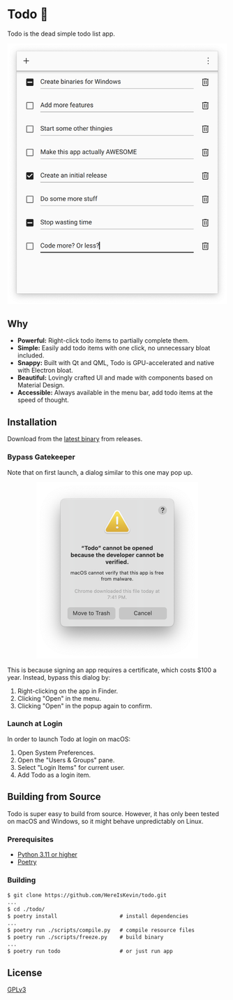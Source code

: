 # Todo 📝

Todo is the dead simple todo list app.

<div align="center">
    <img width="546" src="./screenshots/app.png" alt="Screenshot of Todo">
</div>

## Why

- **Powerful:** Right-click todo items to partially complete them.
- **Simple:** Easily add todo items with one click, no unnecessary bloat included.
- **Snappy:** Built with Qt and QML, Todo is GPU-accelerated and native with Electron bloat.
- **Beautiful:** Lovingly crafted UI and made with components based on Material Design.
- **Accessible:** Always available in the menu bar, add todo items at the speed of thought.

## Installation

Download from the [latest binary](https://github.com/HereIsKevin/todo/releases/latest) from releases.

### Bypass Gatekeeper

Note that on first launch, a dialog similar to this one may pop up.

<div align="center">
    <img width="372" src="./screenshots/unsigned.png" alt="Screenshot of Todo">
</div>

This is because signing an app requires a certificate, which costs $100 a year. Instead, bypass this dialog by:

1. Right-clicking on the app in Finder.
2. Clicking "Open" in the menu.
3. Clicking "Open" in the popup again to confirm.

### Launch at Login

In order to launch Todo at login on macOS:

1. Open System Preferences.
2. Open the "Users & Groups" pane.
3. Select "Login Items" for current user.
4. Add Todo as a login item.

## Building from Source

Todo is super easy to build from source. However, it has only been tested on macOS and Windows, so it might behave unpredictably on Linux.

### Prerequisites

- [Python 3.11 or higher](https://www.python.org/downloads/)
- [Poetry](https://python-poetry.org/docs/#installation)

### Building

```console
$ git clone https://github.com/HereIsKevin/todo.git
...
$ cd ./todo/
$ poetry install                    # install dependencies
...
$ poetry run ./scripts/compile.py   # compile resource files
$ poetry run ./scripts/freeze.py    # build binary
...
$ poetry run todo                   # or just run app
```

## License

[GPLv3](https://github.com/HereIsKevin/todo/blob/master/LICENSE)
